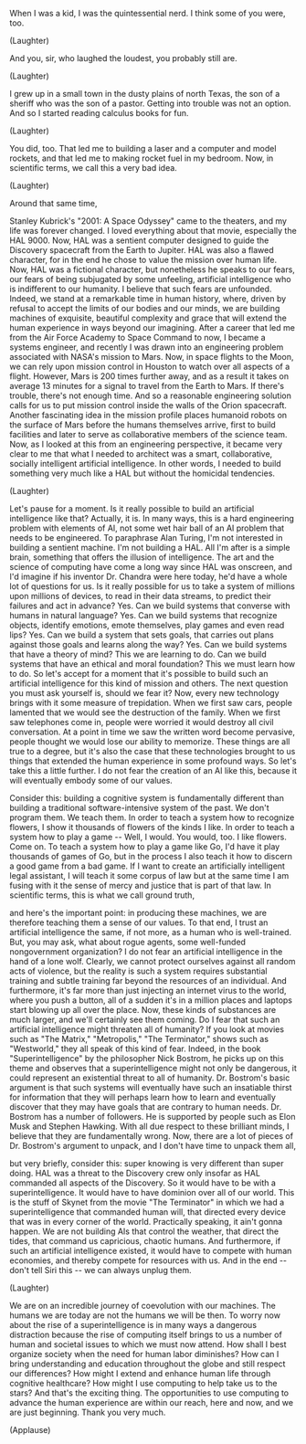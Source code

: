 
When I was a kid,
I was the quintessential nerd.
I think some of you were, too.

(Laughter)

And you, sir, who laughed the loudest,
you probably still are.

(Laughter)

I grew up in a small town
in the dusty plains of north Texas,
the son of a sheriff
who was the son of a pastor.
Getting into trouble was not an option.
And so I started reading
calculus books for fun.

(Laughter)

You did, too.
That led me to building a laser
and a computer and model rockets,
and that led me to making
rocket fuel in my bedroom.
Now, in scientific terms,
we call this a very bad idea.

(Laughter)

Around that same time,

Stanley Kubrick&#39;s &quot;2001: A Space Odyssey&quot;
came to the theaters,
and my life was forever changed.
I loved everything about that movie,
especially the HAL 9000.
Now, HAL was a sentient computer
designed to guide the Discovery spacecraft
from the Earth to Jupiter.
HAL was also a flawed character,
for in the end he chose
to value the mission over human life.
Now, HAL was a fictional character,
but nonetheless he speaks to our fears,
our fears of being subjugated
by some unfeeling, artificial intelligence
who is indifferent to our humanity.
I believe that such fears are unfounded.
Indeed, we stand at a remarkable time
in human history,
where, driven by refusal to accept
the limits of our bodies and our minds,
we are building machines
of exquisite, beautiful
complexity and grace
that will extend the human experience
in ways beyond our imagining.
After a career that led me
from the Air Force Academy
to Space Command to now,
I became a systems engineer,
and recently I was drawn
into an engineering problem
associated with NASA&#39;s mission to Mars.
Now, in space flights to the Moon,
we can rely upon
mission control in Houston
to watch over all aspects of a flight.
However, Mars is 200 times further away,
and as a result it takes
on average 13 minutes
for a signal to travel
from the Earth to Mars.
If there&#39;s trouble,
there&#39;s not enough time.
And so a reasonable engineering solution
calls for us to put mission control
inside the walls of the Orion spacecraft.
Another fascinating idea
in the mission profile
places humanoid robots
on the surface of Mars
before the humans themselves arrive,
first to build facilities
and later to serve as collaborative
members of the science team.
Now, as I looked at this
from an engineering perspective,
it became very clear to me
that what I needed to architect
was a smart, collaborative,
socially intelligent
artificial intelligence.
In other words, I needed to build
something very much like a HAL
but without the homicidal tendencies.

(Laughter)

Let&#39;s pause for a moment.
Is it really possible to build
an artificial intelligence like that?
Actually, it is.
In many ways,
this is a hard engineering problem
with elements of AI,
not some wet hair ball of an AI problem
that needs to be engineered.
To paraphrase Alan Turing,
I&#39;m not interested
in building a sentient machine.
I&#39;m not building a HAL.
All I&#39;m after is a simple brain,
something that offers
the illusion of intelligence.
The art and the science of computing
have come a long way
since HAL was onscreen,
and I&#39;d imagine if his inventor
Dr. Chandra were here today,
he&#39;d have a whole lot of questions for us.
Is it really possible for us
to take a system of millions
upon millions of devices,
to read in their data streams,
to predict their failures
and act in advance?
Yes.
Can we build systems that converse
with humans in natural language?
Yes.
Can we build systems
that recognize objects, identify emotions,
emote themselves,
play games and even read lips?
Yes.
Can we build a system that sets goals,
that carries out plans against those goals
and learns along the way?
Yes.
Can we build systems
that have a theory of mind?
This we are learning to do.
Can we build systems that have
an ethical and moral foundation?
This we must learn how to do.
So let&#39;s accept for a moment
that it&#39;s possible to build
such an artificial intelligence
for this kind of mission and others.
The next question
you must ask yourself is,
should we fear it?
Now, every new technology
brings with it
some measure of trepidation.
When we first saw cars,
people lamented that we would see
the destruction of the family.
When we first saw telephones come in,
people were worried it would destroy
all civil conversation.
At a point in time we saw
the written word become pervasive,
people thought we would lose
our ability to memorize.
These things are all true to a degree,
but it&#39;s also the case
that these technologies
brought to us things
that extended the human experience
in some profound ways.
So let&#39;s take this a little further.
I do not fear the creation
of an AI like this,
because it will eventually
embody some of our values.

Consider this: building a cognitive system
is fundamentally different
than building a traditional
software-intensive system of the past.
We don&#39;t program them. We teach them.
In order to teach a system
how to recognize flowers,
I show it thousands of flowers
of the kinds I like.
In order to teach a system
how to play a game --
Well, I would. You would, too.
I like flowers. Come on.
To teach a system
how to play a game like Go,
I&#39;d have it play thousands of games of Go,
but in the process I also teach it
how to discern
a good game from a bad game.
If I want to create an artificially
intelligent legal assistant,
I will teach it some corpus of law
but at the same time I am fusing with it
the sense of mercy and justice
that is part of that law.
In scientific terms,
this is what we call ground truth,

and here&#39;s the important point:
in producing these machines,
we are therefore teaching them
a sense of our values.
To that end, I trust
an artificial intelligence
the same, if not more,
as a human who is well-trained.
But, you may ask,
what about rogue agents,
some well-funded
nongovernment organization?
I do not fear an artificial intelligence
in the hand of a lone wolf.
Clearly, we cannot protect ourselves
against all random acts of violence,
but the reality is such a system
requires substantial training
and subtle training
far beyond the resources of an individual.
And furthermore,
it&#39;s far more than just injecting
an internet virus to the world,
where you push a button,
all of a sudden it&#39;s in a million places
and laptops start blowing up
all over the place.
Now, these kinds of substances
are much larger,
and we&#39;ll certainly see them coming.
Do I fear that such
an artificial intelligence
might threaten all of humanity?
If you look at movies
such as &quot;The Matrix,&quot; &quot;Metropolis,&quot;
&quot;The Terminator,&quot;
shows such as &quot;Westworld,&quot;
they all speak of this kind of fear.
Indeed, in the book &quot;Superintelligence&quot;
by the philosopher Nick Bostrom,
he picks up on this theme
and observes that a superintelligence
might not only be dangerous,
it could represent an existential threat
to all of humanity.
Dr. Bostrom&#39;s basic argument
is that such systems will eventually
have such an insatiable
thirst for information
that they will perhaps learn how to learn
and eventually discover
that they may have goals
that are contrary to human needs.
Dr. Bostrom has a number of followers.
He is supported by people
such as Elon Musk and Stephen Hawking.
With all due respect
to these brilliant minds,
I believe that they
are fundamentally wrong.
Now, there are a lot of pieces
of Dr. Bostrom&#39;s argument to unpack,
and I don&#39;t have time to unpack them all,

but very briefly, consider this:
super knowing is very different
than super doing.
HAL was a threat to the Discovery crew
only insofar as HAL commanded
all aspects of the Discovery.
So it would have to be
with a superintelligence.
It would have to have dominion
over all of our world.
This is the stuff of Skynet
from the movie &quot;The Terminator&quot;
in which we had a superintelligence
that commanded human will,
that directed every device
that was in every corner of the world.
Practically speaking,
it ain&#39;t gonna happen.
We are not building AIs
that control the weather,
that direct the tides,
that command us
capricious, chaotic humans.
And furthermore, if such
an artificial intelligence existed,
it would have to compete
with human economies,
and thereby compete for resources with us.
And in the end --
don&#39;t tell Siri this --
we can always unplug them.

(Laughter)

We are on an incredible journey
of coevolution with our machines.
The humans we are today
are not the humans we will be then.
To worry now about the rise
of a superintelligence
is in many ways a dangerous distraction
because the rise of computing itself
brings to us a number
of human and societal issues
to which we must now attend.
How shall I best organize society
when the need for human labor diminishes?
How can I bring understanding
and education throughout the globe
and still respect our differences?
How might I extend and enhance human life
through cognitive healthcare?
How might I use computing
to help take us to the stars?
And that&#39;s the exciting thing.
The opportunities to use computing
to advance the human experience
are within our reach,
here and now,
and we are just beginning.
Thank you very much.

(Applause)

